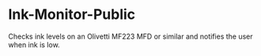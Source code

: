 # Ink-Monitor-Public
 Checks ink levels on an Olivetti MF223 MFD or similar and notifies the user when ink is low.
